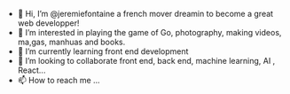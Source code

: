 - 👋 Hi, I’m @jeremiefontaine a french mover dreamin to become a great web developper! 
- 👀 I’m interested in playing the game of Go, photography, making videos, ma,gas, manhuas and books. 
- 🌱 I’m currently learning front end development
- 💞️ I’m looking to collaborate front end, back end, machine learning, AI , React...
- 📫 How to reach me ...

<!---
jeremiefontaine/jeremiefontaine is a ✨ special ✨ repository because its `README.md` (this file) appears on your GitHub profile.
You can click the Preview link to take a look at your changes.
--->
